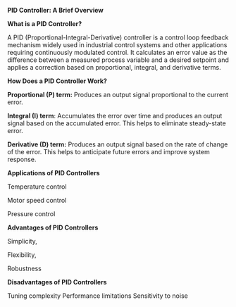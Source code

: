 **PID Controller: A Brief Overview**

**What is a PID Controller?**

A PID (Proportional-Integral-Derivative) controller is a control loop feedback mechanism widely used in industrial control systems and other applications requiring continuously modulated control. It calculates an error value as the difference between a measured process variable and a desired setpoint and applies a correction based on proportional, integral, and derivative terms.  

**How Does a PID Controller Work?**

**Proportional (P) term:** Produces an output signal proportional to the current error.

**Integral (I) term**: Accumulates the error over time and produces an output signal based on the accumulated error. This helps to eliminate steady-state error.

**Derivative (D) term:** Produces an output signal based on the rate of change of the error. This helps to anticipate future errors and improve system response.

**Applications of PID Controllers**

Temperature control

Motor speed control

Pressure control

**Advantages of PID Controllers**

Simplicity, 

Flexibility, 

Robustness

**Disadvantages of PID Controllers**

Tuning complexity
Performance limitations
Sensitivity to noise
